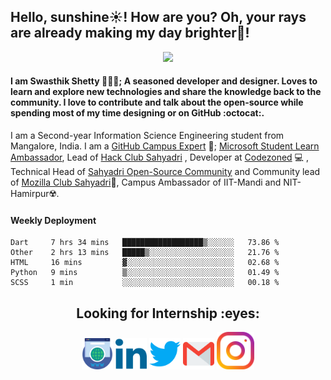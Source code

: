 <h2 style="text-align:left">Hello, sunshine☀️!  How are you? Oh, your rays are already making my day brighter🌈!</h3>
<div align="center">
  <img src="https://media.giphy.com/media/xT9IgG50Fb7Mi0prBC/giphy.gif" width="80%"/>
 </div>
<h4>I am <strong>Swasthik Shetty</strong> 👨🏻‍💻; A seasoned developer and designer. Loves to learn and explore new technologies and share the knowledge back to the community. I love to contribute and talk about the open-source while spending most of my time designing or on GitHub :octocat:.</h4>

I am a Second-year Information Science Engineering student from Mangalore, India. I am a [GitHub Campus Expert](https://githubcampus.expert/swaaz/) 🚩; [Microsoft Student Learn Ambassador](https://studentambassadors.microsoft.com/profile/39678), Lead of [Hack Club Sahyadri](https://hackclub.com/) , Developer at [Codezoned](http://codezoned.com/) 💻 , Technical Head of [Sahyadri Open-Source Community](https://sosc.org.in/) and Community lead of [Mozilla Club Sahyadri](https://mozilla-sahyadri.netlify.app/)🔰, Campus Ambassador of IIT-Mandi and NIT-Hamirpur☢️. </h4>

#### Weekly Deployment
<!--START_SECTION:waka-->
```text
Dart     7 hrs 34 mins   ██████████████████▒░░░░░░   73.86 % 
Other    2 hrs 13 mins   █████▒░░░░░░░░░░░░░░░░░░░   21.76 % 
HTML     16 mins         ▓░░░░░░░░░░░░░░░░░░░░░░░░   02.68 % 
Python   9 mins          ▒░░░░░░░░░░░░░░░░░░░░░░░░   01.49 % 
SCSS     1 min           ░░░░░░░░░░░░░░░░░░░░░░░░░   00.18 % 
```
<!--END_SECTION:waka-->

<h2 align="center"><strong>Looking for Internship :eyes:</strong></h2>
<p align="center">
  <a href="https://www.swaaz.me/"><img src='./src/www.svg' style='width:50px'/></a>  
  <a href="https://www.linkedin.com/in/swasthik-shetty-b50928174/"><img src='./src/linkedin.svg' style='width:50px'/></a> 
  <a href="https://twitter.com/Swaaz07"><img src='./src/twitter.svg' style='width:50px'/></a> 
  <a href="mailto:swaasthik.shetty07@gmail.com"><img src='./src/gmail.svg' style='width:50px'/></a> 
  <a href="https://www.instagram.com/_swaaz_/?hl=en"><img src='./src/instagram.svg' style='width:60px'/></a> 
  
</p>



<!-- **Looking for Internship** is a ✨ _special_ ✨ repository be11cause its `README.md` (this file) appears on your GitHub profile.

Here are some ideas to get you started:

- 🔭 I’m currently working on ...
- 🌱 I’m currently learning ...
- 👯 I’m looking to collaborate on ...
- 🤔 I’m looking for help with ...
- 💬 Ask me about ...
- 📫 How to reach me: ...
- 😄 Pronouns: ...
- ⚡ Fun fact: ...
 -->
